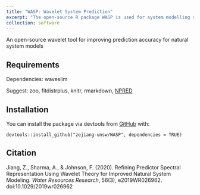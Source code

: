 ```yaml
---
title: "WASP: Wavelet System Prediction"
excerpt: "The open-source R package WASP is used for system modelling and prediction.<br/><img src='/images/x_z.gif'>"
collection: software
---
```


An open-source wavelet tool for improving prediction accuracy for natural system models

## Requirements

Dependencies:
  waveslim

Suggest:
  zoo,
  fitdistrplus,
  knitr,
  rmarkdown,
  [NPRED](https://github.com/zejiang-unsw/NPRED)


## Installation

You can install the package via devtools from [GitHub](https://github.com/) with:

`
devtools::install_github("zejiang-unsw/WASP", dependencies = TRUE)
`

## Citation
Jiang, Z., Sharma, A., & Johnson, F. (2020). Refining Predictor Spectral Representation Using Wavelet Theory for Improved Natural System Modeling. *Water Resources Research*, 56(3), e2019WR026962. doi:10.1029/2019wr026962
